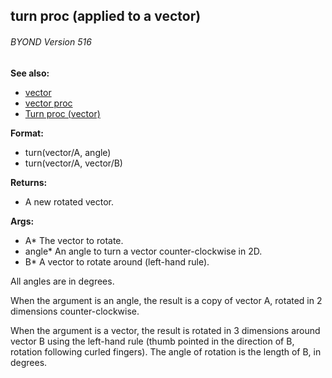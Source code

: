 ## turn proc (applied to a vector) 
###### BYOND Version 516
**See also:**
*   [vector](/vector)
*   [vector proc](/proc/vector)
*   [Turn proc (vector)](/vector/proc/Turn)
<!-- -->
**Format:**
*   turn(vector/A, angle)
*   turn(vector/A, vector/B)
<!-- -->
**Returns:**
*   A new rotated vector.
<!-- -->
**Args:**
*   A* The vector to rotate.
*   angle* An angle to turn a vector counter-clockwise in 2D.
*   B* A vector to rotate around (left-hand rule).


All angles are in degrees. 

When the argument is an
angle, the result is a copy of vector A, rotated in 2 dimensions
counter-clockwise. 

When the argument is a vector, the result is
rotated in 3 dimensions around vector B using the left-hand rule (thumb
pointed in the direction of B, rotation following curled fingers). The
angle of rotation is the length of B, in degrees.
